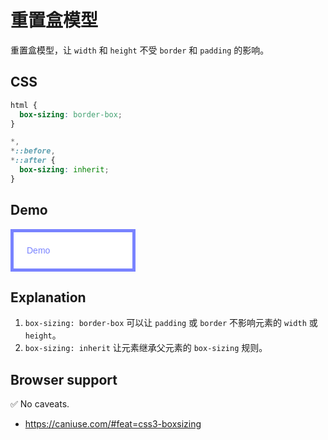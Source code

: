 # 重置盒模型

重置盒模型，让 `width` 和 `height` 不受 `border` 和 `padding` 的影响。

## CSS

```css
html {
  box-sizing: border-box;
}

*,
*::before,
*::after {
  box-sizing: inherit;
}
```

## Demo

<div class="snippet-demo">
  <div class="snippet-demo__box-sizing-reset">Demo</div>
</div>

<style>
.snippet-demo__box-sizing-reset {
  box-sizing: border-box;
  width: 200px;
  padding: 1.5em;
  color: #7983ff;
  font-family: sans-serif;
  background-color: white;
  border: 5px solid;
}
</style>

## Explanation

1. `box-sizing: border-box` 可以让 `padding` 或 `border` 不影响元素的 `width` 或 `height`。
2. `box-sizing: inherit` 让元素继承父元素的 `box-sizing` 规则。

## Browser support

<span class="snippet__support-note">✅ No caveats.</span>

* https://caniuse.com/#feat=css3-boxsizing

<!-- tags: layout -->

